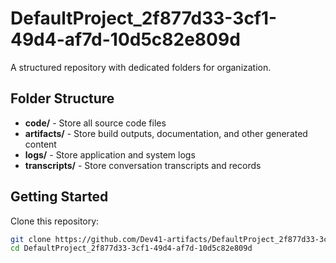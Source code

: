# DefaultProject_2f877d33-3cf1-49d4-af7d-10d5c82e809d
A structured repository with dedicated folders for organization.

## Folder Structure

- **code/** - Store all source code files
- **artifacts/** - Store build outputs, documentation, and other generated content
- **logs/** - Store application and system logs
- **transcripts/** - Store conversation transcripts and records

## Getting Started

Clone this repository:
```bash
git clone https://github.com/Dev41-artifacts/DefaultProject_2f877d33-3cf1-49d4-af7d-10d5c82e809d
cd DefaultProject_2f877d33-3cf1-49d4-af7d-10d5c82e809d
```
